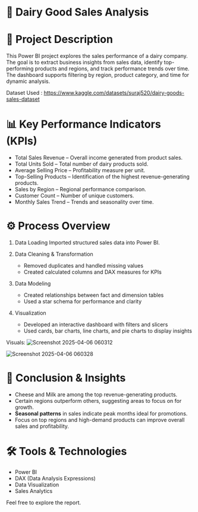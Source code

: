 # 🥛  Dairy Good Sales Analysis

# 📌 Project Description

This Power BI project explores the sales performance of a dairy company.
The goal is to extract business insights from sales data, identify top-performing products and regions, and track performance trends over time. 
The dashboard supports filtering by region, product category, and time for dynamic analysis.

Dataset Used  : https://www.kaggle.com/datasets/suraj520/dairy-goods-sales-dataset

# 📊 Key Performance Indicators (KPIs)

- Total Sales Revenue – Overall income generated from product sales.
- Total Units Sold – Total number of dairy products sold.
- Average Selling Price – Profitability measure per unit.
- Top-Selling Products – Identification of the highest revenue-generating products.
- Sales by Region – Regional performance comparison.
- Customer Count – Number of unique customers.
- Monthly Sales Trend – Trends and seasonality over time.

# ⚙️ Process Overview

1. Data Loading
   Imported structured sales data into Power BI.

2. Data Cleaning & Transformation 
   - Removed duplicates and handled missing values
   - Created calculated columns and DAX measures for KPIs

3. Data Modeling 
   - Created relationships between fact and dimension tables
   - Used a star schema for performance and clarity

4. Visualization  
   - Developed an interactive dashboard with filters and slicers
   - Used cards, bar charts, line charts, and pie charts to display insights

Visuals:
![Screenshot 2025-04-06 060312](https://github.com/user-attachments/assets/e58945b6-8f4f-4e90-8669-d8049b8c08e2)

![Screenshot 2025-04-06 060328](https://github.com/user-attachments/assets/b1047c9a-dc75-4a30-8a60-36470f739899)



# 🧠 Conclusion & Insights

- Cheese and Milk are among the top revenue-generating products.
- Certain regions outperform others, suggesting areas to focus on for growth.
- **Seasonal patterns** in sales indicate peak months ideal for promotions.
- Focus on top regions and high-demand products can improve overall sales and profitability.

# 🛠️  Tools & Technologies
- Power BI
- DAX (Data Analysis Expressions)
- Data Visualization
- Sales Analytics

Feel free to explore the report.
